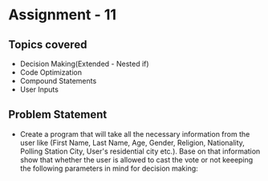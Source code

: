 # Assignment - 11

## Topics covered

- Decision Making(Extended - Nested if)
- Code Optimization
- Compound Statements
- User Inputs


## Problem Statement

- Create a program that will take all the necessary information from the user like (First Name, Last Name, Age, Gender, Religion, Nationality, Polling Station City, User's residential city etc.). Base on that information show that whether the user is allowed to cast the vote or not keeeping the following parameters in mind for decision making:
